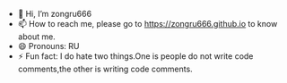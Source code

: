 - 👋 Hi, I’m zongru666
- 📫 How to reach me, please go to https://zongru666.github.io to know about me.
- 😄 Pronouns: RU
- ⚡ Fun fact: I do hate two things.One is people do not write code comments,the other is writing code comments.

<!---
zongru666/zongru666 is a ✨ special ✨ repository because its `README.md` (this file) appears on your GitHub profile.
You can click the Preview link to take a look at your changes.
--->
